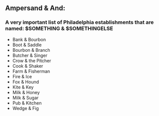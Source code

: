 ## Ampersand & And:
### A very important list of Philadelphia establishments that are named: $SOMETHING & $SOMETHINGELSE

- Bank & Bourbon
- Boot & Saddle
- Bourbon & Branch
- Butcher & Singer
- Crow & the Pitcher
- Cook & Shaker
- Farm & Fisherman
- Fire & Ice
- Fox & Hound
- Kite & Key
- Milk & Honey
- Milk & Sugar
- Pub & Kitchen
- Wedge & Fig
